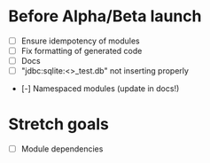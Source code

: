 # Before Alpha/Beta launch

- [ ] Ensure idempotency of modules
- [ ] Fix formatting of generated code
- [ ] Docs
- [ ] "jdbc:sqlite:<<sanitized>>_test.db" not inserting properly
- [-] Namespaced modules (update in docs!)

# Stretch goals

- [ ] Module dependencies